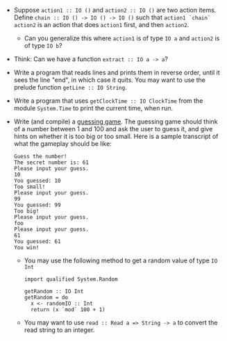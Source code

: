 * Suppose `action1 :: IO ()` and `action2 :: IO ()` are two action items. Define `chain :: IO () -> IO () -> IO ()` such that ```action1 `chain` action2``` is an action that does `action1` first, and then `action2`.
  * Can you generalize this where `action1` is of type `IO a` and `action2` is of type `IO b`?

* Think: Can we have a function `extract :: IO a -> a`?

* Write a program that reads lines and prints them in reverse order, until it sees the line "end", in which case it quits. You may want to use the prelude function `getLine :: IO String`.

* Write a program that uses `getClockTime :: IO ClockTime` from the module `System.Time` to print the current time, when run.

* Write (and compile) a [guessing game](https://doc.rust-lang.org/book/second-edition/ch02-00-guessing-game-tutorial.html). The guessing game should think of a number between 1 and 100 and ask the user to guess it, and give hints on whether it is too big or too small. Here is a sample transcript of what the gameplay should be like:
  ```
  Guess the number!
  The secret number is: 61
  Please input your guess.
  10
  You guessed: 10
  Too small!
  Please input your guess.
  99
  You guessed: 99
  Too big!
  Please input your guess.
  foo
  Please input your guess.
  61
  You guessed: 61
  You win!
  ```
    * You may use the following method to get a random value of type `IO Int`
      ```
      import qualified System.Random

      getRandom :: IO Int
      getRandom = do
        x <- randomIO :: Int
        return (x `mod` 100 + 1)
      ```
    * You may want to use `read :: Read a => String -> a` to convert the read string to an integer.
